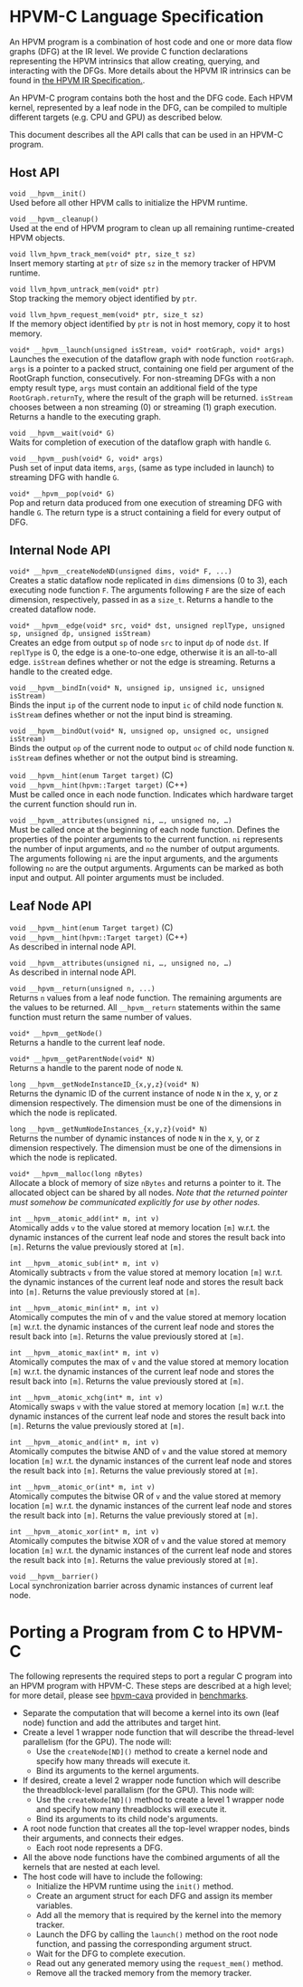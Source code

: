 # HPVM-C Language Specification
An HPVM program is a combination of host code and one or more data flow graphs (DFG) at the IR level. We provide C function declarations representing the HPVM intrinsics that allow creating, querying, and interacting with the DFGs. More details about the HPVM IR intrinsics can be found in [the HPVM IR Specification.](/hpvm/docs/hpvm-specification.md).

An HPVM-C program contains both the host and the DFG code. Each HPVM kernel, represented by a leaf node in the DFG, can be compiled to multiple different targets (e.g. CPU and GPU) as described below. 

This document describes all the API calls that can be used in an HPVM-C program.

## Host API

```void __hpvm__init()```  
Used before all other HPVM calls to initialize the HPVM runtime.

```void __hpvm__cleanup()```  
Used at the end of HPVM program to clean up all remaining runtime-created HPVM objects.

```void llvm_hpvm_track_mem(void* ptr, size_t sz)```  
Insert memory starting at ```ptr``` of size ```sz``` in the memory tracker of HPVM runtime.

```void llvm_hpvm_untrack_mem(void* ptr)```  
Stop tracking the memory object identified by ```ptr```.

```void llvm_hpvm_request_mem(void* ptr, size_t sz)```  
If the memory object identified by ```ptr``` is not in host memory, copy it to host memory.

```void* __hpvm__launch(unsigned isStream, void* rootGraph, void* args)```  
Launches the execution of the dataflow graph with node function ```rootGraph```. ```args``` is a pointer to a packed struct, containing one field per argument of the RootGraph function, consecutively. For non-streaming DFGs with a non empty result type, ```args``` must contain an additional field of the type ```RootGraph.returnTy```, where the result of the graph will be returned. ```isStream``` chooses between a non streaming (0) or streaming (1) graph execution. Returns a handle to the executing graph.

```void __hpvm__wait(void* G)```  
Waits for completion of execution of the dataflow graph with handle ```G```.

```void __hpvm__push(void* G, void* args)```  
Push set of input data items, ```args```, (same as type included in launch) to streaming DFG with handle ```G```.

```void* __hpvm__pop(void* G)```  
Pop and return data produced from one execution of streaming DFG with handle ```G```. The return type is a struct containing a field for every output of DFG. 

## Internal Node API

```void* __hpvm__createNodeND(unsigned dims, void* F, ...)```  
Creates a static dataflow node replicated in ```dims``` dimensions (0 to 3), each executing node function ```F```. The arguments following ```F``` are the size of each dimension, respectively, passed in as a ```size_t```. Returns a handle to the created dataflow node.

```void* __hpvm__edge(void* src, void* dst, unsigned replType, unsigned sp, unsigned dp, unsigned isStream)```  
Creates an edge from output ```sp``` of node ```src``` to input ```dp``` of node ```dst```. If ```replType``` is 0, the edge is a one-to-one edge, otherwise it is an all-to-all edge. ```isStream``` defines whether or not the edge is streaming. Returns a handle to the created edge.

```void __hpvm__bindIn(void* N, unsigned ip, unsigned ic, unsigned isStream)```  
Binds the input ```ip``` of the current node to input ```ic``` of child node function ```N```. ```isStream``` defines whether or not the input bind is streaming.

```void __hpvm__bindOut(void* N, unsigned op, unsigned oc, unsigned isStream)```  
Binds the output ```op``` of the current node to output ```oc``` of child node function ```N```. ```isStream``` defines whether or not the output bind is streaming.

```void __hpvm__hint(enum Target target)``` (C\)  
```void __hpvm__hint(hpvm::Target target)``` (C++)  
Must be called once in each node function. Indicates which hardware target the current function should run in.

```void __hpvm__attributes(unsigned ni, …, unsigned no, …)```  
Must be called once at the beginning of each node function. Defines the properties of the pointer arguments to the current function. ```ni``` represents the number of input arguments, and ```no``` the number of output arguments. The arguments following ```ni``` are the input arguments, and the arguments following ```no``` are the output arguments. Arguments can be marked as both input and output. All pointer arguments must be included.

## Leaf Node API
```void __hpvm__hint(enum Target target)``` (C\)  
```void __hpvm__hint(hpvm::Target target)``` (C++)  
As described in internal node API.

```void __hpvm__attributes(unsigned ni, …, unsigned no, …)```  
As described in internal node API.

```void __hpvm__return(unsigned n, ...)```  
Returns ```n``` values from a leaf node function. The remaining arguments are the values to be returned. All ```__hpvm__return``` statements within the same function must return the same number of values.

```void* __hpvm__getNode()```  
Returns a handle to the current leaf node.

```void* __hpvm__getParentNode(void* N)```  
Returns a handle to the parent node of node ```N```.

```long __hpvm__getNodeInstanceID_{x,y,z}(void* N)```  
Returns the dynamic ID of the current instance of node ```N``` in the x, y, or z dimension respectively. The dimension must be one of the dimensions in which the node is replicated.

```long __hpvm__getNumNodeInstances_{x,y,z}(void* N)```  
Returns the number of dynamic instances of node ```N``` in the x, y, or z dimension respectively. The dimension must be one of the dimensions in which the node is replicated.

```void* __hpvm__malloc(long nBytes)```  
Allocate a block of memory of size ```nBytes``` and returns a pointer to it. The allocated object can be shared by all nodes. *Note that the returned pointer must somehow be communicated explicitly for use by other nodes.*

```int __hpvm__atomic_add(int* m, int v)```  
Atomically adds ```v``` to the value stored at memory location ```[m]``` w.r.t. the dynamic instances of the current leaf node and stores the result back into ```[m]```. Returns the value previously stored at ```[m]```.

```int __hpvm__atomic_sub(int* m, int v)```  
Atomically subtracts ```v``` from the value stored at memory location ```[m]``` w.r.t. the dynamic instances of the current leaf node and stores the result back into ```[m]```. Returns the value previously stored at ```[m]```.

```int __hpvm__atomic_min(int* m, int v)```  
Atomically computes the min of ```v``` and the value stored at memory location ```[m]``` w.r.t. the dynamic instances of the current leaf node and stores the result back into ```[m]```. Returns the value previously stored at ```[m]```.

```int __hpvm__atomic_max(int* m, int v)```  
Atomically computes the max of ```v``` and the value stored at memory location ```[m]``` w.r.t. the dynamic instances of the current leaf node and stores the result back into ```[m]```. Returns the value previously stored at ```[m]```.

```int __hpvm__atomic_xchg(int* m, int v)```  
Atomically swaps ```v``` with the value stored at memory location ```[m]``` w.r.t. the dynamic instances of the current leaf node and stores the result back into ```[m]```. Returns the value previously stored at ```[m]```.

```int __hpvm__atomic_and(int* m, int v)```  
Atomically computes the bitwise AND of ```v``` and the value stored at memory location ```[m]``` w.r.t. the dynamic instances of the current leaf node and stores the result back into ```[m]```. Returns the value previously stored at ```[m]```.

```int __hpvm__atomic_or(int* m, int v)```  
Atomically computes the bitwise OR of ```v``` and the value stored at memory location ```[m]``` w.r.t. the dynamic instances of the current leaf node and stores the result back into ```[m]```. Returns the value previously stored at ```[m]```.

```int __hpvm__atomic_xor(int* m, int v)```  
Atomically computes the bitwise XOR of ```v``` and the value stored at memory location ```[m]``` w.r.t. the dynamic instances of the current leaf node and stores the result back into ```[m]```. Returns the value previously stored at ```[m]```.

```void __hpvm__barrier()```  
Local synchronization barrier across dynamic instances of current leaf node.

# Porting a Program from C to HPVM-C

The following represents the required steps to port a regular C program into an HPVM program with HPVM-C. These steps are described at a high level; for more detail, please see [hpvm-cava](/hpvm/test/benchmarks/hpvm-cava) provided in [benchmarks](/hpvm/test/benchmarks).
* Separate the computation that will become a kernel into its own (leaf node) function and add the attributes and target hint.
* Create a level 1 wrapper node function that will describe the thread-level parallelism (for the GPU). The node will:
    * Use the ```createNode[ND]()``` method to create a kernel node and specify how many threads will execute it.
    * Bind its arguments to the kernel arguments.
* If desired, create a level 2 wrapper node function which will describe the threadblock-level parallalism (for the GPU). This node will:
    * Use the ```createNode[ND]()``` method to create a level 1 wrapper node and specify how many threadblocks will execute it.
    * Bind its arguments to its child node's arguments.
* A root node function that creates all the top-level wrapper nodes, binds their arguments, and connects their edges.
    * Each root node represents a DFG.
* All the above node functions have the combined arguments of all the kernels that are nested at each level. 
* The host code will have to include the following:
    * Initialize the HPVM runtime using the ```init()``` method.
    * Create an argument struct for each DFG and assign its member variables.
    * Add all the memory that is required by the kernel into the memory tracker.
    * Launch the DFG by calling the ```launch()``` method on the root node function, and passing the corresponding argument struct.
    * Wait for the DFG to complete execution.
    * Read out any generated memory using the ```request_mem()``` method.
    * Remove all the tracked memory from the memory tracker.
